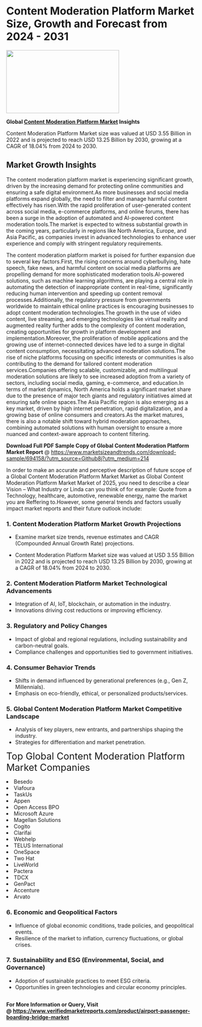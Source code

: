 <H1>Content Moderation Platform Market Size, Growth and Forecast from 2024 - 2031</H1><img class="aligncenter size-medium wp-image-584254" src="https://thirdeyenews.in/wp-content/uploads/2024/09/Global-Market-Research-300x168.jpeg" alt="" width="300" height="168" /><p><strong>Global&nbsp;<a href="https://www.marketsizeandtrends.com/download-sample/694158/?utm_source=Github8j?utm_medium=214">Content Moderation Platform Market</a> Insights</strong></p><p>Content Moderation Platform Market size was valued at USD 3.55 Billion in 2022 and is projected to reach USD 13.25 Billion by 2030, growing at a CAGR of 18.04% from 2024 to 2030.</p><p><h2>Market Growth Insights</h2> <p>The content moderation platform market is experiencing significant growth, driven by the increasing demand for protecting online communities and ensuring a safe digital environment.As more businesses and social media platforms expand globally, the need to filter and manage harmful content effectively has risen.With the rapid proliferation of user-generated content across social media, e-commerce platforms, and online forums, there has been a surge in the adoption of automated and AI-powered content moderation tools.The market is expected to witness substantial growth in the coming years, particularly in regions like North America, Europe, and Asia Pacific, as companies invest in advanced technologies to enhance user experience and comply with stringent regulatory requirements.</p> <p>The content moderation platform market is poised for further expansion due to several key factors.First, the rising concerns around cyberbullying, hate speech, fake news, and harmful content on social media platforms are propelling demand for more sophisticated moderation tools.AI-powered solutions, such as machine learning algorithms, are playing a central role in automating the detection of inappropriate content in real-time, significantly reducing human intervention and speeding up content removal processes.Additionally, the regulatory pressure from governments worldwide to maintain ethical online practices is encouraging businesses to adopt content moderation technologies.The growth in the use of video content, live streaming, and emerging technologies like virtual reality and augmented reality further adds to the complexity of content moderation, creating opportunities for growth in platform development and implementation.Moreover, the proliferation of mobile applications and the growing use of internet-connected devices have led to a surge in digital content consumption, necessitating advanced moderation solutions.The rise of niche platforms focusing on specific interests or communities is also contributing to the demand for tailored content moderation services.Companies offering scalable, customizable, and multilingual moderation solutions are likely to see increased adoption from a variety of sectors, including social media, gaming, e-commerce, and education.In terms of market dynamics, North America holds a significant market share due to the presence of major tech giants and regulatory initiatives aimed at ensuring safe online spaces.The Asia Pacific region is also emerging as a key market, driven by high internet penetration, rapid digitalization, and a growing base of online consumers and creators.As the market matures, there is also a notable shift toward hybrid moderation approaches, combining automated solutions with human oversight to ensure a more nuanced and context-aware approach to content filtering.<p><span class=""><strong>Download Full PDF Sample Copy of Global Content Moderation Platform Market Report</strong> @ <a href="https://www.marketsizeandtrends.com/download-sample/694158/?utm_source=Github8j?utm_medium=214" target="_blank">https://www.marketsizeandtrends.com/download-sample/694158/?utm_source=Github8j?utm_medium=214</a></span></p><p>In order to make an accurate and perceptive description of future scope of a Global&nbsp;Content Moderation Platform Market Market as Global&nbsp;Content Moderation Platform Market Market of 2025, you need to describe a clear Vision &ndash; What Industry or Linda can you think of for example: Quote from a Technology, healthcare, automotive, renewable energy, name the market you are Reffering to.However, some general trends and factors usually impact market reports and their future outlook include:</p><h3>1.&nbsp;<strong>Content Moderation Platform Market Growth Projections</strong></h3><ul><li>Examine market size trends, revenue estimates and CAGR (Compounded Annual Growth Rate) projections.</li><li><p>Content Moderation Platform Market size was valued at USD 3.55 Billion in 2022 and is projected to reach USD 13.25 Billion by 2030, growing at a CAGR of 18.04% from 2024 to 2030.</p></li></ul><h3>2.&nbsp;<strong>Content Moderation Platform Market Technological Advancements</strong></h3><ul><li>Integration of AI, IoT, blockchain, or automation in the industry.</li><li>Innovations driving cost reductions or improving efficiency.</li></ul><h3>3.&nbsp;<strong>Regulatory and Policy Changes</strong></h3><ul><li>Impact of global and regional regulations, including sustainability and carbon-neutral goals.</li><li>Compliance challenges and opportunities tied to government initiatives.</li></ul><h3>4.&nbsp;<strong>Consumer Behavior Trends</strong></h3><ul><li>Shifts in demand influenced by generational preferences (e.g., Gen Z, Millennials).</li><li>Emphasis on eco-friendly, ethical, or personalized products/services.</li></ul><h3>5.&nbsp;<strong>Global Content Moderation Platform Market Competitive Landscape</strong></h3><ul><li>Analysis of key players, new entrants, and partnerships shaping the industry.</li><li>Strategies for differentiation and market penetration.</li></ul><p data-pm-slice="1 1 []"><span style="color: inherit; font-family: inherit; font-size: 25px;">Top Global Content Moderation Platform Market Companies</span></p><div class="" data-test-id=""><p><li>Besedo</li><li> Viafoura</li><li> TaskUs</li><li> Appen</li><li> Open Access BPO</li><li> Microsoft Azure</li><li> Magellan Solutions</li><li> Cogito</li><li> Clarifai</li><li> Webhelp</li><li> TELUS International</li><li> OneSpace</li><li> Two Hat</li><li> LiveWorld</li><li> Pactera</li><li> TDCX</li><li> GenPact</li><li> Accenture</li><li> Arvato</li></p></div><h3>6.&nbsp;<strong>Economic and Geopolitical Factors</strong></h3><ul><li>Influence of global economic conditions, trade policies, and geopolitical events.</li><li>Resilience of the market to inflation, currency fluctuations, or global crises.</li></ul><h3>7.&nbsp;<strong>Sustainability and ESG (Environmental, Social, and Governance)</strong></h3><ul><li>Adoption of sustainable practices to meet ESG criteria.</li><li>Opportunities in green technologies and circular economy principles.</li></ul><h2><strong style="font-size: 14px;">For More Information or Query, Visit @&nbsp;</strong><a style="background-color: #ffffff; font-size: 14px;" href="https://www.marketsizeandtrends.com/report/content-moderation-platform-market/" target="_blank">https://www.verifiedmarketreports.com/product/airport-passenger-boarding-bridge-market</a></h2>